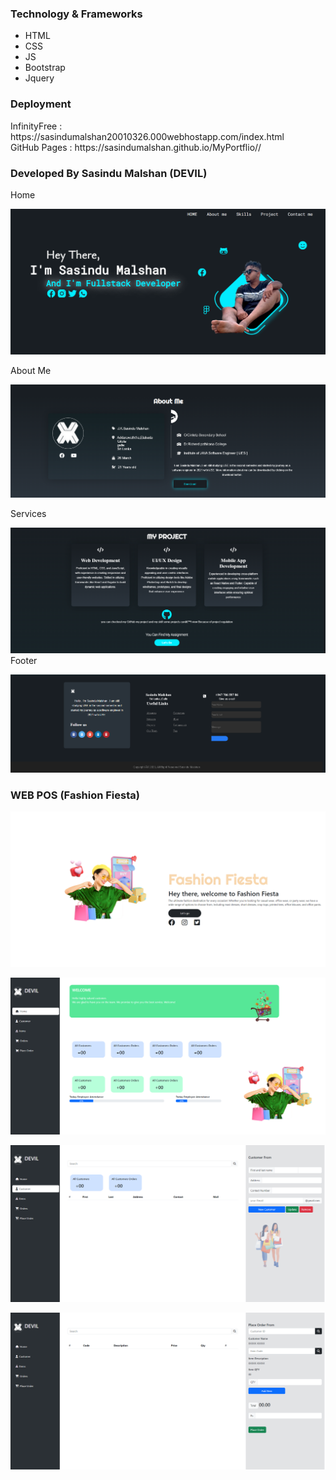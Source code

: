 <h3>Technology & Frameworks</h3>

<ul>
  <li>HTML</li>
  <li>CSS</li>
  <li>JS</li>
  <li>Bootstrap</li>
  <li>Jquery</li>
</ul>

<h3>Deployment</h3>
InfinityFree : https://sasindumalshan20010326.000webhostapp.com/index.html <br>
GitHub Pages : https://sasindumalshan.github.io/MyPortflio// <br>

<h3>Developed By Sasindu Malshan (DEVIL)</h3>

Home

![Desktop - 1](Screenshot%20(308).png)

About Me

![iPad mini 8 3 - 1](Screenshot%20(309).png)

Services

![iPhone 13 Pro Max - 1](Screenshot%20(310).png)
Footer

![MacBook Pro 14_ - 1](Screenshot%20(311).png)


<h3>WEB POS (Fashion Fiesta)</h3>

![Desktop - 1](readMeAssets/Screenshot%20(315).png)

![Desktop - 1](readMeAssets/Screenshot%20(312).png)

![Desktop - 1](readMeAssets/Screenshot%20(313).png)

![Desktop - 1](readMeAssets/Screenshot%20(314).png)
